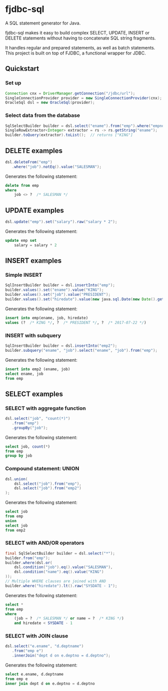 # fjdbc-sql
A SQL statement generator for Java. 

fjdbc-sql makes it easy to build complex SELECT, UPDATE, INSERT or DELETE statements without having to concatenate SQL string fragments.

It handles regular and prepared statements, as well as batch statements.
This project is built on top of FJDBC, a functional wrapper for JDBC.

## Quickstart

### Set up
```java
Connection cnx = DriverManager.getConnection("/jdbc/url");
SingleConnectionProvider provider = new SingleConnectionProvider(cnx);
OracleSql dsl = new OracleSql(provider);
```

### Select data from the database
```java
SqlSelectBuilder builder = dsl.select("ename").from("emp").where("empno").eq().value(1);
SingleRowExtractor<Integer> extractor = rs -> rs.getString("ename");
builder.toQuery(extractor).toList();  // returns ["KING"]
```

## DELETE examples
```java
dsl.deleteFrom("emp")
   .where("job").notEq().value("SALESMAN");
````
Generates the following statement:
```SQL
delete from emp
where
    job <> ?  /* SALESMAN */
```


## UPDATE examples
```java
dsl.update("emp").set("salary").raw("salary * 2");
```
Generates the following statement:
```SQL
update emp set
    salary = salary * 2
```

## INSERT examples
### Simple INSERT
```java
SqlInsertBuilder builder = dsl.insertInto("emp");
builder.values().set("ename").value("KING");
builder.values().set("job").value("PRESIDENT");
builder.values().set("hiredate").value(new java.sql.Date(new Date().getTime()));
```
Generates the following statement:
```SQL
insert into emp(ename, job, hiredate)
values (?  /* KING */, ?  /* PRESIDENT */, ?  /* 2017-07-22 */)
```

### INSERT with subquery
```java
SqlInsertBuilder builder = dsl.insertInto("emp2");
builder.subquery("ename", "job").select("ename", "job").from("emp");
```
Generates the following statement:
```SQL
insert into emp2 (ename, job)
select ename, job
from emp
```

## SELECT examples
### SELECT with aggregate function
```java
dsl.select("job", "count(*)")
   .from("emp")
   .groupBy("job");
```
Generates the following statement:
```SQL
select job, count(*)
from emp
group by job
```

### Compound statement: UNION
```java
dsl.union(
    dsl.select("job").from("emp"),
    dsl.select("job").from("emp2")
);
```
Generates the following statement:
```SQL
select job
from emp
union
select job
from emp2
```

### SELECT with AND/OR operators
```java
final SqlSelectBuilder builder = dsl.select("*");
builder.from("emp");
builder.where(dsl.or(
    dsl.condition("job").eq().value("SALESMAN"),
    dsl.condition("name").eq().value("KING")
));
// Multiple WHERE clauses are joined with AND
builder.where("hiredate").lt().raw("SYSDATE - 1");
```
Generates the following statement:
```SQL
select *
from emp
where
    (job = ?  /* SALESMAN */ or name = ?  /* KING */)
    and hiredate < SYSDATE - 1
```

### SELECT with JOIN clause
```Java
dsl.select("e.ename", "d.deptname")
   .from("emp e")
   .innerJoin("dept d on e.deptno = d.deptno");
```
Generates the following statement:
```SQL
select e.ename, d.deptname
from emp e
inner join dept d on e.deptno = d.deptno
```
